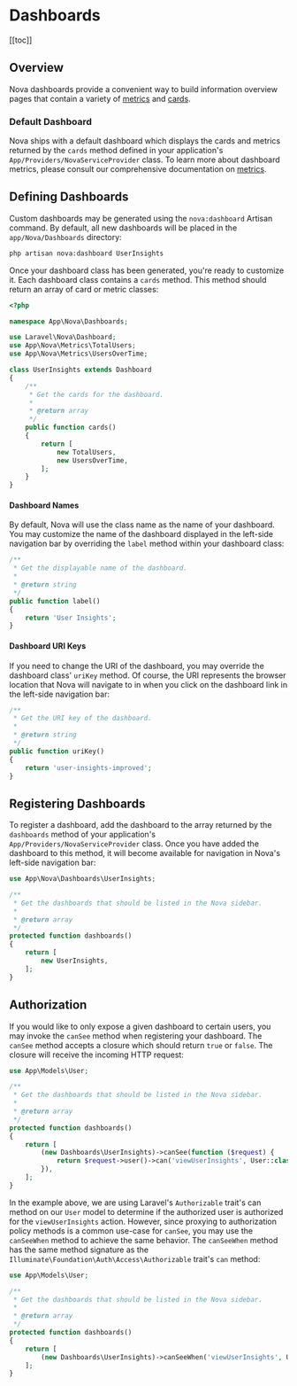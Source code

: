 # Dashboards

[[toc]]

## Overview

Nova dashboards provide a convenient way to build information overview pages that contain a variety of [metrics](./../metrics/defining-metrics.md) and [cards](../customization/cards.md).

### Default Dashboard

Nova ships with a default dashboard which displays the cards and metrics returned by the `cards` method defined in your application's `App/Providers/NovaServiceProvider` class. To learn more about dashboard metrics, please consult our comprehensive documentation on [metrics](../metrics/registering-metrics.html#dashboard-metrics).

## Defining Dashboards

Custom dashboards may be generated using the `nova:dashboard` Artisan command. By default, all new dashboards will be placed in the `app/Nova/Dashboards` directory:

```bash
php artisan nova:dashboard UserInsights
```

Once your dashboard class has been generated, you're ready to customize it. Each dashboard class contains a `cards` method. This method should return an array of card or metric classes:

```php
<?php

namespace App\Nova\Dashboards;

use Laravel\Nova\Dashboard;
use App\Nova\Metrics\TotalUsers;
use App\Nova\Metrics\UsersOverTime;

class UserInsights extends Dashboard
{
    /**
     * Get the cards for the dashboard.
     *
     * @return array
     */
    public function cards()
    {
        return [
            new TotalUsers,
            new UsersOverTime,
        ];
    }
}
```

#### Dashboard Names

By default, Nova will use the class name as the name of your dashboard. You may customize the name of the dashboard displayed in the left-side navigation bar by overriding the `label` method within your dashboard class:

```php
/**
 * Get the displayable name of the dashboard.
 *
 * @return string
 */
public function label()
{
    return 'User Insights';
}
```

#### Dashboard URI Keys

If you need to change the URI of the dashboard, you may override the dashboard class' `uriKey` method. Of course, the URI represents the browser location that Nova will navigate to in when you click on the dashboard link in the left-side navigation bar:

```php
/**
 * Get the URI key of the dashboard.
 *
 * @return string
 */
public function uriKey()
{
    return 'user-insights-improved';
}
```

## Registering Dashboards

To register a dashboard, add the dashboard to the array returned by the `dashboards` method of your application's `App/Providers/NovaServiceProvider` class. Once you have added the dashboard to this method, it will become available for navigation in Nova's left-side navigation bar:

```php
use App\Nova\Dashboards\UserInsights;

/**
 * Get the dashboards that should be listed in the Nova sidebar.
 *
 * @return array
 */
protected function dashboards()
{
    return [
        new UserInsights,
    ];
}
```

## Authorization

If you would like to only expose a given dashboard to certain users, you may invoke the `canSee` method when registering your dashboard. The `canSee` method accepts a closure which should return `true` or `false`. The closure will receive the incoming HTTP request:

```php
use App\Models\User;

/**
 * Get the dashboards that should be listed in the Nova sidebar.
 *
 * @return array
 */
protected function dashboards()
{
    return [
        (new Dashboards\UserInsights)->canSee(function ($request) {
            return $request->user()->can('viewUserInsights', User::class);
        }),
    ];
}
```

In the example above, we are using Laravel's `Authorizable` trait's can method on our `User` model to determine if the authorized user is authorized for the `viewUserInsights` action. However, since proxying to authorization policy methods is a common use-case for `canSee`, you may use the `canSeeWhen` method to achieve the same behavior. The `canSeeWhen` method has the same method signature as the `Illuminate\Foundation\Auth\Access\Authorizable` trait's `can` method:

```php
use App\Models\User;

/**
 * Get the dashboards that should be listed in the Nova sidebar.
 *
 * @return array
 */
protected function dashboards()
{
    return [
        (new Dashboards\UserInsights)->canSeeWhen('viewUserInsights', User::class),
    ];
}
```
